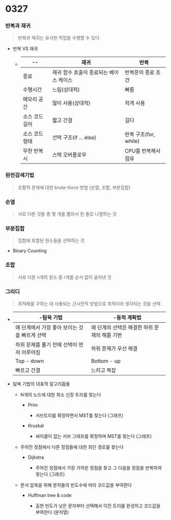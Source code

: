 # 0327

### 반복과 재귀

> 반복과 재귀는 유사한 작업을 수행할 수 있다

- 반복 VS 재귀
  
  - | --       | 재귀                     | 반복                |
    | -------- | ---------------------- | ----------------- |
    | 종료       | 재귀 함수 호출이 종료되는 베이스 케이스 | 반복문의 종료 조건        |
    | 수행시간     | 느림(상대적)                | 빠름                |
    | 메모리 공간   | 많이 사용(상대적)             | 적게 사용             |
    | 소스 코드 길이 | 짧고 간결                  | 길다                |
    | 소스 코드 형태 | 선택 구조(if ... else)     | 반복 구조(for, while) |
    | 무한 반복시   | 스택 오버플로우               | CPU를 반복해서 점유      |

### 완전검색기법

> 조합적 문제에 대한 brute-force 방법 (순열, 조합, 부분집합)

### 순열

> 서로 다른 것들 중 몇 개를 뽑아서 한 줄로 나열하는 것

### 부분집합

> 집합에 포함된 원소들을 선택하는 것

- Binary Counting

### 조합

> 서로 다른 n개의 원소 중 r개를 순서 없이 골라낸 것

### 그리디

> 최적해를 구하는 데 사용되는 근시안적 방법으로 최적이라 생각되는 것을 선택

- | -탐욕 기법                     | -동적 계획법                    |
  | -------------------------- | -------------------------- |
  | 매 단계에서 가장 좋아 보이는 것을 빠르게 선택 | 매 단계의 선택은 해결한 하위 문제의 해를 기반 |
  | 하위 문제를 풀기 전에 선택이 먼저 이루어짐   | 하위 문제가 우선 해결               |
  | Top - down                 | Bottom - up                |
  | 빠르고 간결                     | 느리고 복잡                     |

- 탐욕 기법의 대표적 알고리즘들
  
  - N개의 노드에 대한 최소 신장 트리를 찾는다
    
    - Prim
      
      - 서브트리를 확장하면서 MST를 찾는다 (그래프)
    
    - Kruskal
      
      - 싸이클이 없는 서브 그래프를 확장하며 MST를 찾는다 (그래프)
  
  - 주어진 정점에서 다른 정점들에 대한 최단 경로를 찾는다
    
    - Dijkstra
      
      - 주어진 정점에서 가장 가까운 정점을 찾고 그 다음을 정점을 반복하여 찾는다 (그래프)
  
  - 문서 압축을 위해 문자들의 빈도수에 따라 코드값을 부여한다
    
    - Huffman tree & code
      
      - 출현 빈도가 낮은 문자부터 선택해서 이진 트리를 완성하고 코드값을 부여한다 (문자열)
